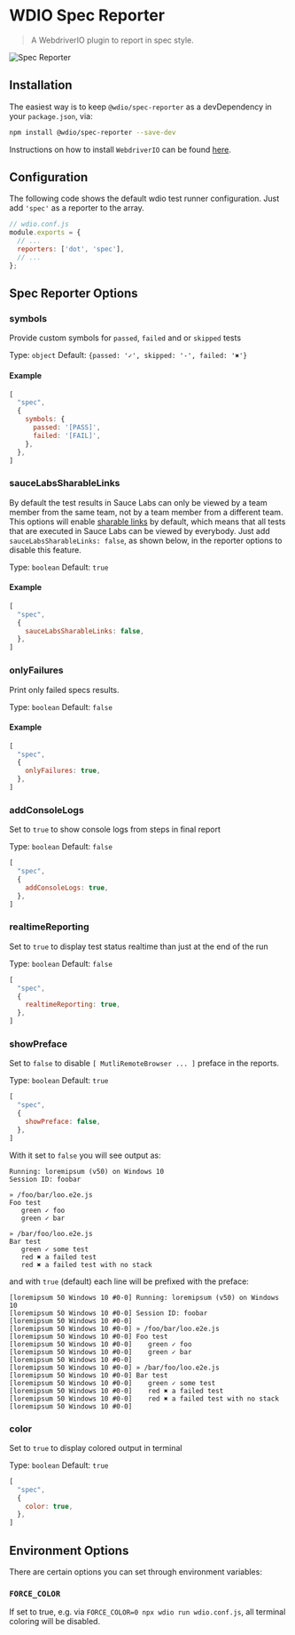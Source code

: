WDIO Spec Reporter
==================

> A WebdriverIO plugin to report in spec style.

![Spec Reporter](/img/spec.png "Spec Reporter")

## Installation

The easiest way is to keep `@wdio/spec-reporter` as a devDependency in your `package.json`, via:

```sh
npm install @wdio/spec-reporter --save-dev
```

Instructions on how to install `WebdriverIO` can be found [here](https://webdriver.io/docs/gettingstarted).

## Configuration

The following code shows the default wdio test runner configuration. Just add `'spec'` as a reporter
to the array.

```js
// wdio.conf.js
module.exports = {
  // ...
  reporters: ['dot', 'spec'],
  // ...
};
```

## Spec Reporter Options
### symbols
Provide custom symbols for `passed`, `failed` and or `skipped` tests

Type: `object`
Default: `{passed: '✓', skipped: '-', failed: '✖'}`

#### Example
```js
[
  "spec",
  {
    symbols: {
      passed: '[PASS]',
      failed: '[FAIL]',
    },
  },
]
```

### sauceLabsSharableLinks
By default the test results in Sauce Labs can only be viewed by a team member from the same team, not by a team member
from a different team. This options will enable [sharable links](https://wiki.saucelabs.com/display/DOCS/Building+Sharable+Links+to+Test+Results)
by default, which means that all tests that are executed in Sauce Labs can be viewed by everybody.
Just add `sauceLabsSharableLinks: false`, as shown below, in the reporter options to disable this feature.

Type: `boolean`
Default: `true`

#### Example
```js
[
  "spec",
  {
    sauceLabsSharableLinks: false,
  },
]
```

### onlyFailures
Print only failed specs results.

Type: `boolean`
Default: `false`

#### Example
```js
[
  "spec",
  {
    onlyFailures: true,
  },
]
```

### addConsoleLogs
Set to `true` to show console logs from steps in final report

Type: `boolean`
Default: `false`

```js
[
  "spec",
  {
    addConsoleLogs: true,
  },
]
```

### realtimeReporting
Set to `true` to display test status realtime than just at the end of the run

Type: `boolean`
Default: `false`

```js
[
  "spec",
  {
    realtimeReporting: true,
  },
]
```

### showPreface
Set to `false` to disable `[ MutliRemoteBrowser ... ]` preface in the reports.

Type: `boolean`
Default: `true`

```js
[
  "spec",
  {
    showPreface: false,
  },
]
```

With it set to `false` you will see output as:
```
Running: loremipsum (v50) on Windows 10
Session ID: foobar

» /foo/bar/loo.e2e.js
Foo test
   green ✓ foo
   green ✓ bar

» /bar/foo/loo.e2e.js
Bar test
   green ✓ some test
   red ✖ a failed test
   red ✖ a failed test with no stack
```

and with `true` (default) each line will be prefixed with the preface:
```
[loremipsum 50 Windows 10 #0-0] Running: loremipsum (v50) on Windows 10
[loremipsum 50 Windows 10 #0-0] Session ID: foobar
[loremipsum 50 Windows 10 #0-0]
[loremipsum 50 Windows 10 #0-0] » /foo/bar/loo.e2e.js
[loremipsum 50 Windows 10 #0-0] Foo test
[loremipsum 50 Windows 10 #0-0]    green ✓ foo
[loremipsum 50 Windows 10 #0-0]    green ✓ bar
[loremipsum 50 Windows 10 #0-0]
[loremipsum 50 Windows 10 #0-0] » /bar/foo/loo.e2e.js
[loremipsum 50 Windows 10 #0-0] Bar test
[loremipsum 50 Windows 10 #0-0]    green ✓ some test
[loremipsum 50 Windows 10 #0-0]    red ✖ a failed test
[loremipsum 50 Windows 10 #0-0]    red ✖ a failed test with no stack
[loremipsum 50 Windows 10 #0-0]
```

### color
Set to `true` to display colored output in terminal

Type: `boolean`
Default: `true`

```js
[
  "spec",
  {
    color: true,
  },
]
```

## Environment Options

There are certain options you can set through environment variables:

### `FORCE_COLOR`

If set to true, e.g. via `FORCE_COLOR=0 npx wdio run wdio.conf.js`, all terminal coloring will be disabled.
